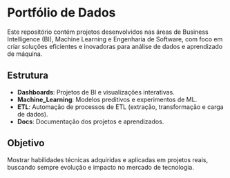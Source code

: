 # Portfólio de Dados

Este repositório contém projetos desenvolvidos nas áreas de Business Intelligence (BI), Machine Learning e Engenharia de Software, com foco em criar soluções eficientes e inovadoras para análise de dados e aprendizado de máquina.

## Estrutura

- **Dashboards**: Projetos de BI e visualizações interativas.
- **Machine_Learning**: Modelos preditivos e experimentos de ML.
- **ETL**: Automação de processos de ETL (extração, transformação e carga de dados).
- **Docs**: Documentação dos projetos e aprendizados.

## Objetivo

Mostrar habilidades técnicas adquiridas e aplicadas em projetos reais, buscando sempre evolução e impacto no mercado de tecnologia.
